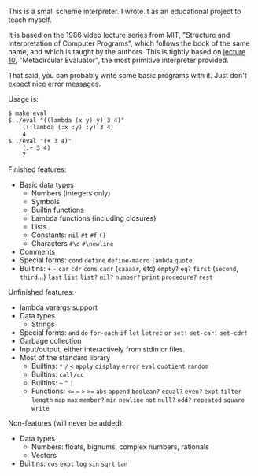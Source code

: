 This is a small scheme interpreter.
I wrote it as an educational project to teach myself.

It is based on the 1986 video lecture series from MIT, "Structure and Interpretation of Computer Programs", which follows the book of the same name, and which is taught by the authors.
This is tightly based on [lecture 10](https://www.youtube.com/watch?v=aAlR3cezPJg), "Metacircular Evaluator", the most primitive interpreter provided.

That said, you can probably write some basic programs with it. Just don't expect nice error messages.

Usage is:

```
$ make eval
$ ./eval "((lambda (x y) y) 3 4)"
    ((:lambda (:x :y) :y) 3 4)
    4
$ ./eval "(+ 3 4)"
    (:+ 3 4)
    7
```

Finished features:
- Basic data types
    - Numbers (integers only)
    - Symbols
    - Builtin functions
    - Lambda functions (including closures)
    - Lists
    - Constants: `nil` `#t` `#f` `()`
    - Characters `#\d` `#\newline`
- Comments
- Special forms: `cond` `define` `define-macro` `lambda` `quote`
- Builtins: `+` `-` `car` `cdr` `cons` `cadr` (`caaaar`, etc) `empty?` `eq?` `first` (`second`, `third`...) `last` `list` `list?` `nil?` `number?` `print` `procedure?` `rest`

Unfinished features:
- lambda varargs support
- Data types
    - Strings
- Special forms: `and` `do` `for-each` `if` `let` `letrec` `or` `set!` `set-car!` `set-cdr!`
- Garbage collection
- Input/output, either interactively from stdin or files.
- Most of the standard library
    - Builtins: `*` `/` `<` `apply` `display` `error` `eval` `quotient` `random`
    - Builtins: `call/cc`
    - Builtins: `~` `^` `|`
    - Functions: `<=` `=` `>` `>=` `abs` `append` `boolean?` `equal?` `even?` `expt` `filter` `length` `map` `max` `member?` `min` `newline` `not` `null?` `odd?` `repeated` `square` `write`

Non-features (will never be added):
- Data types
    - Numbers: floats, bignums, complex numbers, rationals
    - Vectors
- Builtins: `cos` `expt` `log` `sin` `sqrt` `tan`

